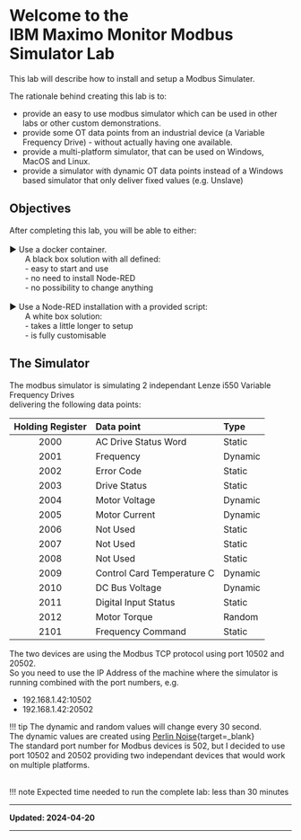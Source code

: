 # Welcome to the </br>IBM Maximo Monitor Modbus Simulator Lab
This lab will describe how to install and setup a Modbus Simulater. 

The rationale behind creating this lab is to:

- provide an easy to use modbus simulator which can be used in other labs or other custom demonstrations.
- provide some OT data points from an industrial device (a Variable Frequency Drive) - without actually having one available.
- provide a multi-platform simulator, that can be used on Windows, MacOS and Linux.
- provide a simulator with dynamic OT data points instead of a Windows based simulator that only deliver fixed values (e.g. Unslave)

## Objectives

After completing this lab, you will be able to either:</br></br>
►	Use a docker container. </br>
&emsp;&emsp;A black box solution with all defined:</br>
&emsp;&emsp;- easy to start and use</br>
&emsp;&emsp;- no need to install Node-RED</br>
&emsp;&emsp;- no possibility to change anything</br>
</br>
►	Use a Node-RED installation with a provided script:</br>
&emsp;&emsp;A white box solution:</br>
&emsp;&emsp;- takes a little longer to setup</br>
&emsp;&emsp;- is fully customisable</br>

## The Simulator
The modbus simulator is simulating 2 independant Lenze i550 Variable Frequency Drives</br>
delivering the following data points:

| Holding Register | Data point                            | Type      |
|:----------------:|:--------------------------------------|:----------|
| 2000             | AC Drive Status Word                  | Static    |
| 2001             | Frequency                             | Dynamic   |
| 2002             | Error Code                            | Static    |
| 2003             | Drive Status                          | Static    |
| 2004             | Motor Voltage                         | Dynamic   |
| 2005             | Motor Current                         | Dynamic   |
| 2006             | Not Used                              | Static    |
| 2007             | Not Used                              | Static    |
| 2008             | Not Used                              | Static    |
| 2009             | Control Card Temperature C            | Dynamic   |
| 2010             | DC Bus Voltage                        | Dynamic   |
| 2011             | Digital Input Status                  | Static    |
| 2012             | Motor Torque                          | Random    |
| 2101             | Frequency Command                     | Static    |

The two devices are using the Modbus TCP protocol using port 10502 and 20502.</br>
So you need to use the IP Address of the machine where the simulator is running combined with the port numbers, e.g.</br>
- 192.168.1.42:10502</br>
- 192.168.1.42:20502

!!! tip
    The dynamic and random values will change every 30 second.</br>
    The dynamic values are created using [Perlin Noise](https://en.wikipedia.org/wiki/Perlin_noise){target=_blank}</br>
    The standard port number for Modbus devices is 502, but I decided to use port 10502 and 20502 providing two independant devices that would work on multiple platforms.


</br>
!!! note
    Expected time needed to run the complete lab: less than 30 minutes

---

**Updated: 2024-04-20**

---